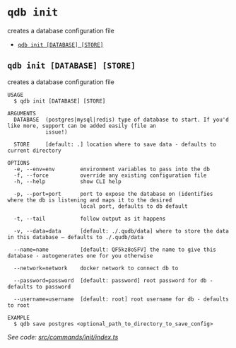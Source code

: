 `qdb init`
==========

creates a database configuration file

* [`qdb init [DATABASE] [STORE]`](#qdb-init-database-store)

## `qdb init [DATABASE] [STORE]`

creates a database configuration file

```
USAGE
  $ qdb init [DATABASE] [STORE]

ARGUMENTS
  DATABASE  (postgres|mysql|redis) type of database to start. If you'd like more, support can be added easily (file an
            issue!)

  STORE     [default: .] location where to save data - defaults to current directory

OPTIONS
  -e, --env=env        environment variables to pass into the db
  -f, --force          override any existing configuration file
  -h, --help           show CLI help

  -p, --port=port      port to expose the database on (identifies where the db is listening and maps it to the desired
                       local port, defaults to db default

  -t, --tail           follow output as it happens

  -v, --data=data      [default: ./.qudb/data] where to store the data in this database — defaults to ./.qudb/data

  --name=name          [default: QF5kz8oSFV] the name to give this database - autogenerates one for you otherwise

  --network=network    docker network to connect db to

  --password=password  [default: password] root password for db - defaults to password

  --username=username  [default: root] root username for db - defaults to root

EXAMPLE
  $ qdb save postgres <optional_path_to_directory_to_save_config>
```

_See code: [src/commands/init/index.ts](https://github.com/trulyronak/qudb/blob/v1.0.0/src/commands/init/index.ts)_
